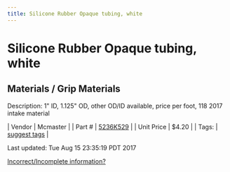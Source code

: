 ```yaml
---
title: Silicone Rubber Opaque tubing, white
---
```


# Silicone Rubber Opaque tubing, white
## Materials / Grip Materials
Description: 	1" ID, 1.125" OD, other OD/ID available, price per foot, 118 2017 intake material 

| Vendor | Mcmaster | 
| Part # | [5236K529](https://www.mcmaster.com/#5236K529) | 
| Unit Price | $4.20 | 
| Tags: | [suggest tags](https://docs.google.com/forms/d/e/1FAIpQLSeWyY8v3RgOty-MyWmh9U0iivNYN_molChYyS-0U-o-kOAv_g/viewform) | 

Last updated: Tue Aug 15 23:35:19 PDT 2017

 [Incorrect/Incomplete information?](https://docs.google.com/forms/d/e/1FAIpQLSeWyY8v3RgOty-MyWmh9U0iivNYN_molChYyS-0U-o-kOAv_g/viewform)